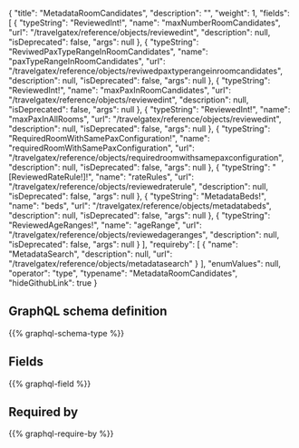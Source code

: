 {
  "title": "MetadataRoomCandidates",
  "description": "",
  "weight": 1,
  "fields": [
    {
      "typeString": "ReviewedInt!",
      "name": "maxNumberRoomCandidates",
      "url": "/travelgatex/reference/objects/reviewedint",
      "description": null,
      "isDeprecated": false,
      "args": null
    },
    {
      "typeString": "ReviwedPaxTypeRangeInRoomCandidates",
      "name": "paxTypeRangeInRoomCandidates",
      "url": "/travelgatex/reference/objects/reviwedpaxtyperangeinroomcandidates",
      "description": null,
      "isDeprecated": false,
      "args": null
    },
    {
      "typeString": "ReviewedInt!",
      "name": "maxPaxInRoomCandidates",
      "url": "/travelgatex/reference/objects/reviewedint",
      "description": null,
      "isDeprecated": false,
      "args": null
    },
    {
      "typeString": "ReviewedInt!",
      "name": "maxPaxInAllRooms",
      "url": "/travelgatex/reference/objects/reviewedint",
      "description": null,
      "isDeprecated": false,
      "args": null
    },
    {
      "typeString": "RequiredRoomWithSamePaxConfiguration!",
      "name": "requiredRoomWithSamePaxConfiguration",
      "url": "/travelgatex/reference/objects/requiredroomwithsamepaxconfiguration",
      "description": null,
      "isDeprecated": false,
      "args": null
    },
    {
      "typeString": "[ReviewedRateRule!]!",
      "name": "rateRules",
      "url": "/travelgatex/reference/objects/reviewedraterule",
      "description": null,
      "isDeprecated": false,
      "args": null
    },
    {
      "typeString": "MetadataBeds!",
      "name": "beds",
      "url": "/travelgatex/reference/objects/metadatabeds",
      "description": null,
      "isDeprecated": false,
      "args": null
    },
    {
      "typeString": "ReviewedAgeRanges!",
      "name": "ageRange",
      "url": "/travelgatex/reference/objects/reviewedageranges",
      "description": null,
      "isDeprecated": false,
      "args": null
    }
  ],
  "requireby": [
    {
      "name": "MetadataSearch",
      "description": null,
      "url": "/travelgatex/reference/objects/metadatasearch"
    }
  ],
  "enumValues": null,
  "operator": "type",
  "typename": "MetadataRoomCandidates",
  "hideGithubLink": true
}
## GraphQL schema definition

{{% graphql-schema-type %}}

## Fields

{{% graphql-field %}}

## Required by

{{% graphql-require-by %}}
